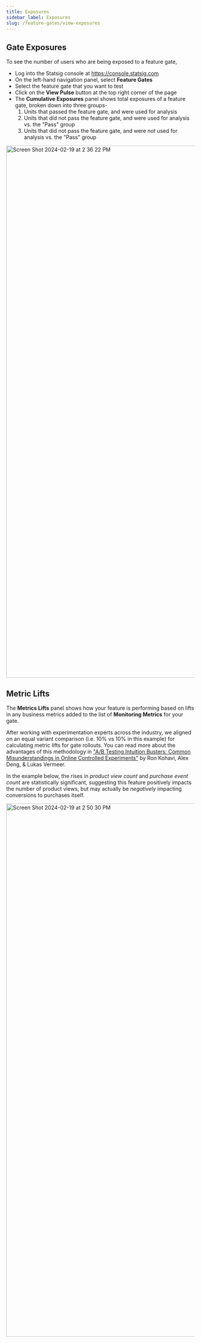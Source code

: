 ```yaml
---
title: Exposures
sidebar_label: Exposures
slug: /feature-gates/view-exposures
---
```


## Gate Exposures

To see the number of users who are being exposed to a feature gate, 
- Log into the Statsig console at https://console.statsig.com 
- On the left-hand navigation panel, select **Feature Gates**
- Select the feature gate that you want to test
- Click on the **View Pulse** button at the top right corner of the page
- The **Cumulative Exposures** panel shows total exposures of a feature gate, broken down into three groups-
  1. Units that passed the feature gate, and were used for analysis
  2. Units that did not pass the feature gate, and were used for analysis vs. the "Pass" group
  3. Units that did not pass the feature gate, and were *not* used for analysis vs. the "Pass" group

<img width="1417" alt="Screen Shot 2024-02-19 at 2 36 22 PM" src="https://github.com/statsig-io/docs/assets/101903926/9b115b7b-026c-4364-aac9-24a2e0007b5d"/>

## Metric Lifts
The **Metrics Lifts** panel shows how your feature is performing based on lifts in any business metrics added to the list of **Monitoring Metrics** for your gate. 

After working with experimentation experts across the industry, we aligned on an equal variant comparison (i.e. 10% vs 10% in this example) for calculating metric lifts for gate rollouts. You can read more about the advantages of this methodology in ["A/B Testing Intuition Busters: Common Misunderstandings in Online Controlled Experiments”](https://www.researchgate.net/publication/361226478_AB_Testing_Intuition_Busters_Common_Misunderstandings_in_Online_Controlled_Experiments) by Ron Kohavi, Alex Deng, & Lukas Vermeer. 

In the example below, the rises in *product view count* and *purchase event count* are statistically significant, suggesting this feature positively impacts the number of product views, but may actually be *negatively* impacting conversions to purchases itself. 

<img width="1420" alt="Screen Shot 2024-02-19 at 2 50 30 PM" src="https://github.com/statsig-io/docs/assets/101903926/01207199-5a5a-4505-a0af-7e6354b4590d"/>

